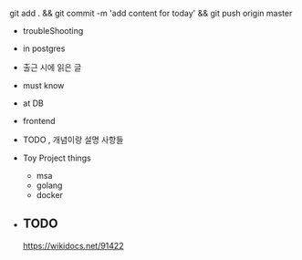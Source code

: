 


git add . && git commit -m 'add content for today' && git push origin master

- troubleShooting


- in postgres


- 출근 시에 읽은 글 


- must know

- at DB 

- frontend


- TODO , 개념이랑 설명 사항들 

- Toy Project things

    - msa
    - golang 
    - docker 

- TODO
    - 
    https://wikidocs.net/91422